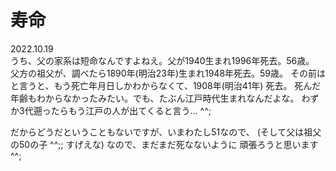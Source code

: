 # 寿命

2022.10.19<br />
うち、父の家系は短命なんですよねえ。父が1940生まれ1996年死去。56歳。
父方の祖父が、調べたら1890年(明治23年)生まれ1948年死去。59歳。
その前はと言うと、もう死亡年月日しかわからなくて、1908年(明治41年) 死去。
死んだ年齢もわからなかったみたい。でも、たぶん江戸時代生まれなんだよな。
わずか3代遡ったらもう江戸の人が出てくると言う... ^^;

だからどうだということもないですが、いまわたし51なので、
(そして父は祖父の50の子 ^^;; すげえな) なので、まだまだ死なないように
頑張ろうと思います ^^;